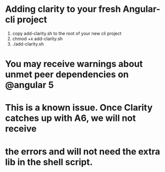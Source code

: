 # Adding clarity to your fresh Angular-cli project

1) copy add-clarity.sh to the root of your new cli project
2) chmod +x add-clarity.sh
3) ./add-clarity.sh

# You may receive warnings about unmet peer dependencies on @angular 5
# This is a known issue.  Once Clarity catches up with A6, we will not receive
# the errors and will not need the extra lib in the shell script.